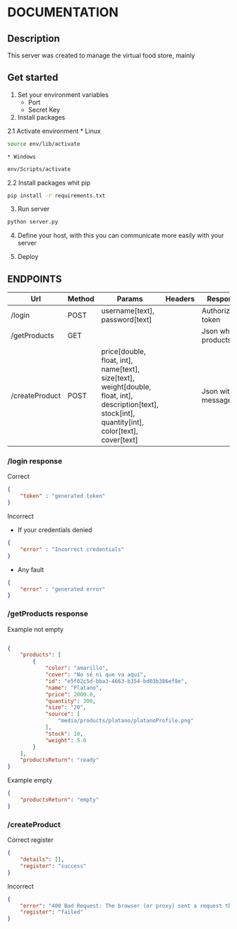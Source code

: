 # DOCUMENTATION

## Description
This server was created to manage the virtual food store, mainly

## Get started
1. Set your environment variables
    * Port
    * Secret Key
2. Install packages

2.1 Activate environment
    * Linux

```bash
source env/lib/activate
```

    * Windows

```bash
env/Scripts/activate
```

2.2 Install packages whit pip
```bash
pip install -r requirements.txt
```

3. Run server

```bash
python server.py
```

4. Define your host, with this you can communicate more easily with your server

5. Deploy


## ENDPOINTS
|Url|Method|Params|Headers|Response|
|---|---|---|---|---|
|/login|POST|username[text], password[text]||Authorization token|
|/getProducts|GET|||Json whit products|
|/createProduct|POST|price[double, float, int], name[text], size[text], weight[double, float, int], description[text], stock[int], quantity[int], color[text], cover[text]||Json with message|
### /login response

Correct

```json
{
    "token" : "generated token"
}

```
Incorrect

* If your credentials denied

```json
{
    "error" : "Incorrect credentials"
}
```

* Any fault

```json
{
    "error" : "generated error"
}
```

### /getProducts response

Example not empty
```json

{
    "products": [
        {
            "color": "amarillo",
            "cover": "No sé ni que va aquí",
            "id": "e5f02c5d-bba3-4663-b354-bd03b386ef8e",
            "name": "Platano",
            "price": 2000.0,
            "quantity": 300,
            "size": "20",
            "source": [
                "media/products/platano/platanoProfile.png"
            ],
            "stock": 10,
            "weight": 5.0
        }
    ],
    "productsReturn": "ready"
}
```

Example empty

```json
{
    "productsReturn": "empty"
}
```

### /createProduct
Correct register

```json
{
    "details": [],
    "register": "success"
}
```

Incorrect

```json
{
    "error": "400 Bad Request: The browser (or proxy) sent a request that this server could not understand.",
    "register": "failed"
}
```